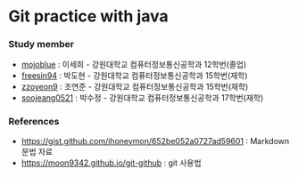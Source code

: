 # Git practice with java

### Study member
 - [mojoblue](https://github.com/mojoblue)  : 이세희 - 강원대학교 컴퓨터정보통신공학과 12학번(졸업)
 - [freesin94](https://github.com/freesin) : 박도현 - 강원대학교 컴퓨터정보통신공학과 15학번(재학)
 - [zzoyeon9](https://github.com/zzoyeon9/) : 조연준 - 강원대학교 컴퓨터정보통신공학과 15학번(재학)
 - [soojeang0521](https://github.com/soojeang0521)  : 박수정 - 강원대학교 컴퓨터정보통신공학과 17학번(재학)

### References
 - https://gist.github.com/ihoneymon/652be052a0727ad59601 : Markdown 문법 자료
 - https://moon9342.github.io/git-github : git 사용법
